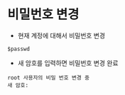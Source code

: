 # 비밀번호 변경
* 현재 계정에 대해서 비밀번호 변경

```
$passwd
```

* 새 암호를 입력하면 비밀번호 변경 완료

```
root 사용자의 비밀 번호 변경 중
새 암호:   
```

